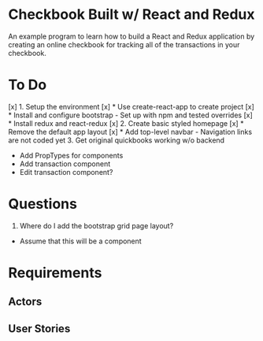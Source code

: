 # Checkbook Built w/ React and Redux
An example program to learn how to build a React and Redux application by
creating an online checkbook for tracking all of the transactions in your 
checkbook.

# To Do
[x] 1. Setup the environment
  [x] * Use create-react-app to create project
  [x] * Install and configure bootstrap
        - Set up with npm and tested overrides
  [x] * Install redux and react-redux
[x] 2. Create basic styled homepage
  [x] * Remove the default app layout
  [x] * Add top-level navbar
        - Navigation links are not coded yet
3. Get original quickbooks working w/o backend
  * Add PropTypes for components
  * Add transaction component
  * Edit transaction component?


# Questions
1. Where do I add the bootstrap grid page layout?
  * Assume that this will be a component

# Requirements
## Actors
## User Stories